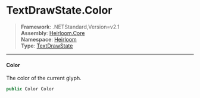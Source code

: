 # TextDrawState.Color

> **Framework**: .NETStandard,Version=v2.1  
> **Assembly**: [Heirloom.Core][0]  
> **Namespace**: [Heirloom][0]  
> **Type**: [TextDrawState][1]  

--------------------------------------------------------------------------------

#### Color

The color of the current glyph.

```cs
public Color Color
```

[0]: ..\Heirloom.Core.md
[1]: Heirloom.TextDrawState.md
